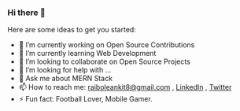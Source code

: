 ### Hi there 👋

Here are some ideas to get you started:

- 🔭 I’m currently working on  Open Source Contributions
- 🌱 I’m currently learning  Web Development
- 👯 I’m looking to collaborate on  Open Source Projects
- 🤔 I’m looking for help with ...
- 💬 Ask me about  MERN Stack
- 📫 How to reach me:  raiboleankit8@gmail.com , [LinkedIn](https://www.linkedin.com/in/ankit-raibole/) , [Twitter](https://twitter.com/RaiboleAnkit)
- ⚡ Fun fact:  Football Lover, Mobile Gamer.


